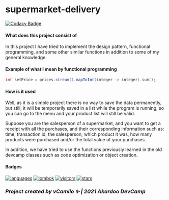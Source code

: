 # supermarket-delivery

[![Codacy Badge](https://api.codacy.com/project/badge/Grade/c7f370b5f11b4b0dba1817c1908cb5fe)](https://app.codacy.com/gh/vCamilx/Supermarket-Delivery?utm_source=github.com&utm_medium=referral&utm_content=vCamilx/Supermarket-Delivery&utm_campaign=Badge_Grade_Settings)

<h4>What does this project consist of</h4>

In this project I have tried to implement the design pattern, functional programming, and some other similar functions
in addition to some of my general knowledge.

<h4>Example of what I mean by functional programming</h4>

```java 
int setPrice = prices.stream().mapToInt(integer -> integer).sum();
```

<h4>How is it used</h4>

Well, as it is a simple project there is no way to save the data permanently, but still, it will be temporarily saved in
a list while the program is running, so you can go to the menu and your product list will still be valid.

Suppose you are the salesperson of a supermarket, and you want to get a receipt with all the purchases, and their
corresponding information such as: time, transaction id, the salesperson, which product it was, how many products were
purchased and/or the total value of your purchases.

In addition, we have tried to use the functions previously learned in the old devcamp classes such as code optimization
or object creation.

<h4>Badges</h4>

[![languages](https://img.shields.io/static/v1?label=languages&message=java&color=informational)](https://www.oracle.com/java/)
[![lombok](https://img.shields.io/static/v1?label=lombok&message=v1.18.14&color=informational)](https://projectlombok.org/)
[![visitors](https://img.shields.io/github/watchers/vcamilx/supermarket-delivery?style=social)](https://vcamilx.github.io/)
[![stars](https://img.shields.io/github/stars/vcamilx/supermarket-delivery?style=social)](https://vcamilx.github.io/)

<h3><i>Project created by vCamilo ✨ | 2021 Akardoo DevCamp<i/><h3> 

